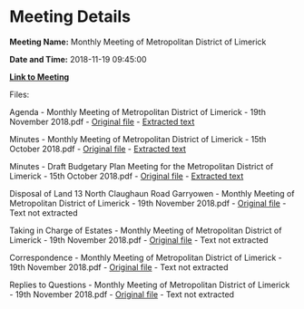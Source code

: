 # Meeting Details

**Meeting Name:** Monthly Meeting of Metropolitan District of Limerick

**Date and Time:** 2018-11-19 09:45:00

**[Link to Meeting](https://www.limerick.ie/council/whats-on/monthly-meeting-metropolitan-district-limerick-46)**

Files: 

Agenda - Monthly Meeting of Metropolitan District of Limerick - 19th November 2018.pdf - [Original file](https://www.limerick.ie/sites/default/files/media/documents/2018-11/00%20Agenda%2019th%20November%202018.pdf) - [Extracted text](./Agenda%20-%C2%A0Monthly%20Meeting%20of%20Metropolitan%20District%20of%20Limerick%20-%2019th%20November%202018.md)

Minutes - Monthly Meeting of Metropolitan District of Limerick - 15th October 2018.pdf - [Original file](https://www.limerick.ie/sites/default/files/media/documents/2018-11/01a%20Minutes%2015th%20October%202018.pdf) - [Extracted text](./Minutes%20-%C2%A0Monthly%20Meeting%20of%20Metropolitan%20District%20of%20Limerick%20-%2015th%20October%202018.md)

Minutes - Draft Budgetary Plan Meeting for the Metropolitan District of Limerick - 15th October 2018.pdf - [Original file](https://www.limerick.ie/sites/default/files/media/documents/2018-11/01b%20Minutes%20of%20Draft%20Budgetary%20Plan%20Meeting%2015th%20October%202018.pdf) - [Extracted text](./Minutes%20-%20Draft%20Budgetary%20Plan%20Meeting%20for%20the%20Metropolitan%20District%20of%20Limerick%20-%2015th%20October%202018.md)

Disposal of Land 13 North Claughaun Road Garryowen - Monthly Meeting of Metropolitan District of Limerick - 19th November 2018.pdf - [Original file](https://www.limerick.ie/sites/default/files/media/documents/2018-11/02%20Disposal%20of%20Land%2013%20North%20Claughaun%20Road%20Garryowen.pdf) - Text not extracted

Taking in Charge of Estates - Monthly Meeting of Metropolitan District of Limerick - 19th November 2018.pdf - [Original file](https://www.limerick.ie/sites/default/files/media/documents/2018-11/03%20Taking%20in%20Charge%20of%20Estates%20Meeting%2019.11.18.pdf) - Text not extracted

Correspondence - Monthly Meeting of Metropolitan District of Limerick - 19th November 2018.pdf - [Original file](https://www.limerick.ie/sites/default/files/media/documents/2018-11/17%20Correspondence%20November%202018.pdf) - Text not extracted

Replies to Questions - Monthly Meeting of Metropolitan District of Limerick - 19th November 2018.pdf - [Original file](https://www.limerick.ie/sites/default/files/media/documents/2018-11/Replies%20to%20Questions%20November%202018.pdf) - Text not extracted

